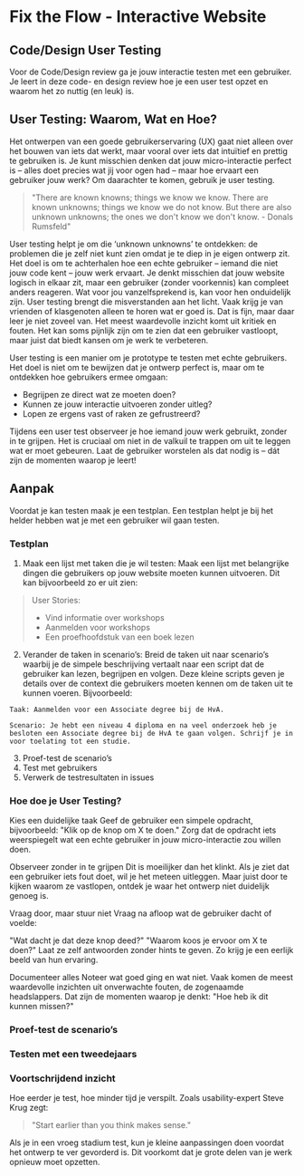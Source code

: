 # Fix the Flow - Interactive Website

## Code/Design User Testing

Voor de Code/Design review ga je jouw interactie testen met een gebruiker. Je leert in deze code- en design review hoe je een user test opzet en waarom het zo nuttig (en leuk) is. 

## User Testing: Waarom, Wat en Hoe?
Het ontwerpen van een goede gebruikerservaring (UX) gaat niet alleen over het bouwen van iets dat werkt, maar vooral over iets dat intuïtief en prettig te gebruiken is. Je kunt misschien denken dat jouw micro-interactie perfect is – alles doet precies wat jij voor ogen had – maar hoe ervaart een gebruiker jouw werk? Om daarachter te komen, gebruik je user testing.

> "There are known knowns; things we know we know. There are known unknowns; things we know we do not know. But there are also unknown unknowns; the ones we don't know we don't know. - Donals Rumsfeld"

User testing helpt je om die ‘unknown unknowns’ te ontdekken: de problemen die je zelf niet kunt zien omdat je te diep in je eigen ontwerp zit. Het doel is om te achterhalen hoe een echte gebruiker – iemand die niet jouw code kent – jouw werk ervaart. Je denkt misschien dat jouw website logisch in elkaar zit, maar een gebruiker (zonder voorkennis) kan compleet anders reageren. Wat voor jou vanzelfsprekend is, kan voor hen onduidelijk zijn. User testing brengt die misverstanden aan het licht. Vaak krijg je van vrienden of klasgenoten alleen te horen wat er goed is. Dat is fijn, maar daar leer je niet zoveel van. Het meest waardevolle inzicht komt uit kritiek en fouten. Het kan soms pijnlijk zijn om te zien dat een gebruiker vastloopt, maar juist dat biedt kansen om je werk te verbeteren.

User testing is een manier om je prototype te testen met echte gebruikers. Het doel is niet om te bewijzen dat je ontwerp perfect is, maar om te ontdekken hoe gebruikers ermee omgaan:

- Begrijpen ze direct wat ze moeten doen?
- Kunnen ze jouw interactie uitvoeren zonder uitleg?
- Lopen ze ergens vast of raken ze gefrustreerd?

Tijdens een user test observeer je hoe iemand jouw werk gebruikt, zonder in te grijpen. Het is cruciaal om niet in de valkuil te trappen om uit te leggen wat er moet gebeuren. Laat de gebruiker worstelen als dat nodig is – dát zijn de momenten waarop je leert!

## Aanpak
Voordat je kan testen maak je een testplan. Een testplan helpt je bij het helder hebben wat je met een gebruiker wil gaan testen. 

### Testplan 

1. Maak een lijst met taken die je wil testen: Maak een lijst met belangrijke dingen die gebruikers op jouw website moeten kunnen uitvoeren. Dit kan bijvoorbeeld zo er uit zien:


> User Stories:
> - Vind informatie over workshops
> - Aanmelden voor workshops
> - Een proefhoofdstuk van een boek lezen

2. Verander de taken in scenario’s: Breid de taken uit naar scenario’s waarbij je de simpele beschrijving vertaalt naar een script dat de gebruiker kan lezen, begrijpen en volgen. Deze kleine scripts geven je details over de context die gebruikers moeten kennen om de taken uit te kunnen voeren. Bijvoorbeeld:

``` 
Taak: Aanmelden voor een Associate degree bij de HvA.

Scenario: Je hebt een niveau 4 diploma en na veel onderzoek heb je besloten een Associate degree bij de HvA te gaan volgen. Schrijf je in voor toelating tot een studie.

```

3. Proef-test de scenario’s
4. Test met gebruikers
5. Verwerk de testresultaten in issues





### Hoe doe je User Testing?
Kies een duidelijke taak
Geef de gebruiker een simpele opdracht, bijvoorbeeld: "Klik op de knop om X te doen." Zorg dat de opdracht iets weerspiegelt wat een echte gebruiker in jouw micro-interactie zou willen doen.

Observeer zonder in te grijpen
Dit is moeilijker dan het klinkt. Als je ziet dat een gebruiker iets fout doet, wil je het meteen uitleggen. Maar juist door te kijken waarom ze vastlopen, ontdek je waar het ontwerp niet duidelijk genoeg is.

Vraag door, maar stuur niet
Vraag na afloop wat de gebruiker dacht of voelde:

"Wat dacht je dat deze knop deed?"
"Waarom koos je ervoor om X te doen?"
Laat ze zelf antwoorden zonder hints te geven. Zo krijg je een eerlijk beeld van hun ervaring.

Documenteer alles
Noteer wat goed ging en wat niet. Vaak komen de meest waardevolle inzichten uit onverwachte fouten, de zogenaamde headslappers. Dat zijn de momenten waarop je denkt: "Hoe heb ik dit kunnen missen?"


### Proef-test de scenario’s
	
### Testen met een tweedejaars








### Voortschrijdend inzicht
Hoe eerder je test, hoe minder tijd je verspilt. Zoals usability-expert Steve Krug zegt:

> "Start earlier than you think makes sense."

Als je in een vroeg stadium test, kun je kleine aanpassingen doen voordat het ontwerp te ver gevorderd is. Dit voorkomt dat je grote delen van je werk opnieuw moet opzetten.
